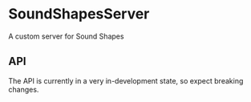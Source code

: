 # SoundShapesServer
A custom server for Sound Shapes

## API
The API is currently in a very in-development state, so expect breaking changes.

